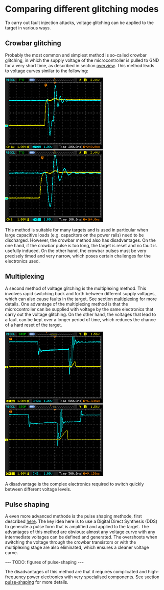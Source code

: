 # Comparing different glitching modes

To carry out fault injection attacks, voltage glitching can be applied to the target in various ways.

## Crowbar glitching

Probably the most common and simplest method is so-called crowbar glitching, in which the supply voltage of the microcontroller is pulled to GND for a very short time, as described in section [overview](overview.md).
This method leads to voltage curves similar to the following:

![](images/multiplexing/crowbar_100ns.bmp)
![](images/multiplexing/crowbar_50ns.bmp)

This method is suitable for many targets and is used in particular when large capacitive loads (e.g. capacitors on the power rails) need to be discharged.
However, the crowbar method also has disadvantages. On the one hand, if the crowbar pulse is too long, the target is reset and no fault is usefully induced.
On the other hand, the crowbar pulses must be very precisely timed and very narrow, which poses certain challenges for the electronics used.

## Multiplexing

A second method of voltage glitching is the multiplexing method. This involves rapid switching back and forth between different supply voltages, which can also cause faults in the target. See section [multiplexing](multiplexing.md) for more details.
One advantage of the multiplexing method is that the microcontroller can be supplied with voltage by the same electronics that carry out the voltage glitching. On the other hand, the voltages that lead to a fault can be kept over a longer period of time, which reduces the chance of a hard reset of the target.

![](images/multiplexing-t1_2000ns-v1_1.8V-t2_variable-v2_GND.bmp)
![](images/multiplexing-t1_variable-v1_1.8V-t2_variable-v2_GND-t3_variable-v3_1.8V.bmp)

A disadvantage is the complex electronics required to switch quickly between different voltage levels.

## Pulse shaping
A even more advanced methode is the pulse shaping methode, first described [here](https://doi.org/10.13154/tches.v2019.i2.199-224).
The key idea here is to use a Digital Direct Synthesis (DDS) to generate a pulse form that is amplified and applied to the target.
The advantages of this method are obvious: almost any voltage curve with any intermediate voltages can be defined and generated. The overshoots when switching the voltage through the crowbar transistors or with the multiplexing stage are also eliminated, which ensures a cleaner voltage curve.

--- TODO: figures of pulse-shaping ---

The disadvantages of this method are that it requires complicated and high-frequency power electronics with very specialised components. See section [pulse-shaping](pulse_shaping.md) for more details.

